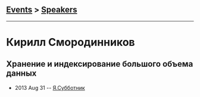## [Events](../README.md) > [Speakers](../speakers.md)
---

# Кирилл Смородинников

## Хранение и индексирование большого объема данных
- 2013 Aug 31 -- [Я.Субботник](https://events.yandex.ru/lib/talks/1058/)    
